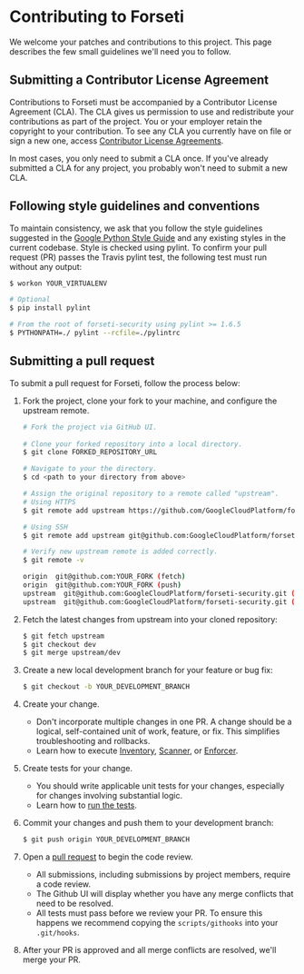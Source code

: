 # Contributing to Forseti

We welcome your patches and contributions to this project. This page describes
the few small guidelines we'll need you to follow.

## Submitting a Contributor License Agreement

Contributions to Forseti must be accompanied by a Contributor License Agreement
(CLA). The CLA gives us permission to use and redistribute your contributions
as part of the project. You or your employer retain the copyright to your
contribution. To see any CLA you currently have on file or sign a new one,
access [Contributor License Agreements](https://opensource.google.com/docs/cla/).

In most cases, you only need to submit a CLA once. If you've already submitted
a CLA for any project, you probably won't need to submit a new CLA.

## Following style guidelines and conventions

To maintain consistency, we ask that you follow the style guidelines suggested
in the
[Google Python Style Guide](https://google.github.io/styleguide/pyguide.html)
and any existing styles in the current codebase. Style is checked using pylint.
To confirm your pull request (PR) passes the Travis pylint test, the following
test must run without any output:

```bash
$ workon YOUR_VIRTUALENV

# Optional
$ pip install pylint

# From the root of forseti-security using pylint >= 1.6.5
$ PYTHONPATH=./ pylint --rcfile=./pylintrc
```
      
## Submitting a pull request

To submit a pull request for Forseti, follow the process below:

  1. Fork the project, clone your fork to your machine, and configure the
  upstream remote.
  
      ```bash
      # Fork the project via GitHub UI.
    
      # Clone your forked repository into a local directory.
      $ git clone FORKED_REPOSITORY_URL

      # Navigate to your the directory.
      $ cd <path to your directory from above>

      # Assign the original repository to a remote called "upstream".
      # Using HTTPS
      $ git remote add upstream https://github.com/GoogleCloudPlatform/forseti-security.git

      # Using SSH
      $ git remote add upstream git@github.com:GoogleCloudPlatform/forseti-security.git

      # Verify new upstream remote is added correctly.
      $ git remote -v

      origin  git@github.com:YOUR_FORK (fetch)
      origin  git@github.com:YOUR_FORK (push)
      upstream  git@github.com:GoogleCloudPlatform/forseti-security.git (fetch)
      upstream  git@github.com:GoogleCloudPlatform/forseti-security.git (push)
      ```

  1. Fetch the latest changes from upstream into your cloned repository:

      ```bash
      $ git fetch upstream
      $ git checkout dev
      $ git merge upstream/dev
      ```
    

  1. Create a new local development branch for your feature or bug fix:

      ```bash
      $ git checkout -b YOUR_DEVELOPMENT_BRANCH
      ```

  1. Create your change.

      - Don't incorporate multiple changes in one PR. A change should be a
      logical, self-contained unit of work, feature, or fix. This simplifies
      troubleshooting and rollbacks.
      - Learn how to execute
      [Inventory](http://forsetisecurity.org/docs/quickstarts/inventory/),
      [Scanner](http://forsetisecurity.org/docs/quickstarts/scanner/), or
      [Enforcer](http://forsetisecurity.org/docs/quickstarts/enforcer/).

  1. Create tests for your change.

     - You should write applicable unit tests for your changes, especially for 
       changes involving substantial logic.
     - Learn how to
       [run the tests](http://forsetisecurity.org/docs/guides/testing#executing-tests).

  1. Commit your changes and push them to your development branch:

      ```bash
      $ git push origin YOUR_DEVELOPMENT_BRANCH
      ```

  1. Open a
  [pull request](https://help.github.com/articles/about-pull-requests/) to
  begin the code review.

      - All submissions, including submissions by project members, require a
      code review.
      - The Github UI will display whether you have any merge conflicts that
      need to be resolved.
      - All tests must pass before we review your PR. To ensure this happens we 
      recommend copying the `scripts/githooks` into your `.git/hooks`.

  1. After your PR is approved and all merge conflicts are resolved, we'll
  merge your PR.
